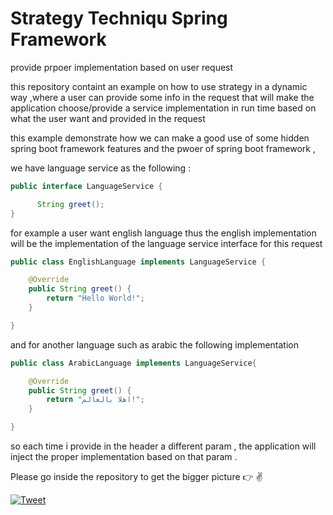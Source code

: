 # Strategy Techniqu Spring Framework 

provide prpoer implementation based on user request 


this repository containt an example on how to use strategy in a dynamic way ,where a user can  provide some info in the request that will make the application choose/provide a service implementation in run time  based on what the user want and provided in the request

this example demonstrate how we can make a good use of some hidden spring boot framework features and the pwoer of spring boot framework ,

we have language service as the following :

```java
public interface LanguageService {

      String greet();
}
```


for example a user want english language thus the english implementation will be the implementation of the language service  interface for this request 

```java
public class EnglishLanguage implements LanguageService {

	@Override
	public String greet() {
		return "Hello World!";
	}

}
```
and for another language such as arabic the following implementation 

```java
public class ArabicLanguage implements LanguageService{

	@Override
	public String greet() {
		return "اهلا بالعالم!";
	}

}
```
so each time i provide in the header a different param , the application will inject the proper implementation based on that param .

Please go inside the repository to get the bigger picture :point_right: :v:

[![Tweet](https://img.shields.io/twitter/url/http/shields.io.svg?style=social)](https://twitter.com/intent/tweet)

